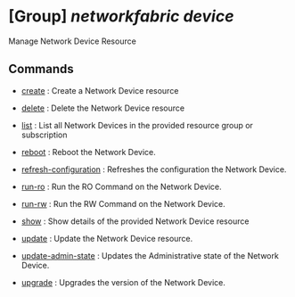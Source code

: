 # [Group] _networkfabric device_

Manage Network Device Resource

## Commands

- [create](/Commands/networkfabric/device/_create.md)
: Create a Network Device resource

- [delete](/Commands/networkfabric/device/_delete.md)
: Delete the Network Device resource

- [list](/Commands/networkfabric/device/_list.md)
: List all Network Devices in the provided resource group or subscription

- [reboot](/Commands/networkfabric/device/_reboot.md)
: Reboot the Network Device.

- [refresh-configuration](/Commands/networkfabric/device/_refresh-configuration.md)
: Refreshes the configuration the Network Device.

- [run-ro](/Commands/networkfabric/device/_run-ro.md)
: Run the RO Command on the Network Device.

- [run-rw](/Commands/networkfabric/device/_run-rw.md)
: Run the RW Command on the Network Device.

- [show](/Commands/networkfabric/device/_show.md)
: Show details of the provided Network Device resource

- [update](/Commands/networkfabric/device/_update.md)
: Update the Network Device resource.

- [update-admin-state](/Commands/networkfabric/device/_update-admin-state.md)
: Updates the Administrative state of the Network Device.

- [upgrade](/Commands/networkfabric/device/_upgrade.md)
: Upgrades the version of the Network Device.
